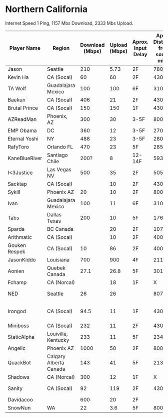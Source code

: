 # Northern California

Internet Speed
1 Ping, 1157 Mbs Download, 2333 Mbs Upload. 

| Player Name | Region | Download (Mbps) | Upload (Mbps) | Aprox. Input Delay | Aprox. Distance from source miles | Misc Notes |
|-|-|-|-|-|-|-|
| Jason | Seattle | 210 | 5.73 | 2F | 780 |  |
| Kevin Ha | CA (Socal) | 60 | 60 | 2F | 430 |  |
| TA Wolf | Guadalajara Mexico | 100 | 100 | 6F | 3100 |  |
| Baekun | CA (Socal) | 406 | 21 | 2F | 430 |  |
| Brutal Prince | CA (Socal) | 150 | 150 | 1F | 430 |  |
| AZReadMan | Phoenix, AZ | 300 | 30 | 3-5F | 800 |  |
| EMP Obama | DC | 360 | 12 | 3-5F | 2700 |  |
| Eternal Yoshi | NY | 488 | 23 | 3-5F | 2800 |  |
| RafyToro | Orlando FL | 470 | 23 | 5F | 2857 |  |
| KaneBlueRiver | Santiago Chile | 200? | 8 | 12-14F | 5937 |  |
| I<3Justice | Las Vegas NV | 500 | 35 | 2F | 505 |  |
| Sacktap | CA (Socal) |  | 10 | 2F | 430 |  |
| Sykill | Phoenix AZ | 20 | 10 | 2F | 800 |  |
| Ivan | Guadalajara Mexico | 100 | 11 | 6F | 3100 |  |
| Tabs | Dallas Texas | 200 | 10 | 5F | 1769 |  |
| Sparda | BC Canada |  | 20 | 2F | 1076 |  |
| Arithmatic | CA (Socal) |  | 10 | 2F | 400 |  |
| Gouken Respek | CA (Socal) | 10 | 86 | 2F | 400 |  |
| JasonKiddo | Louisiana | 700 | 900 | 4F | 2116 |  |
| Aonien | Quebek Canada | 27.1 | 26.8 | 5F | 3016 |  |
| Fchamp | CA (Norcal) |  | 18 | 1F | X |  |
| NED | Seattle | 26 | 26 |  | 807 | Seemed to have issues? |
| Irongod | CA (Socal) | 94.5 | 11 | 1F | 430 | Issues with Mexico players? |
| Miniboss | CA (Socal) | 232 | 11 | 2F | 430 |  |
| StaticAlpha | Louiville, Kentucky | 233 | 11 | 5F | 2340 |  |
| Angelic | Phoenix AZ | 1000 | 50 | 2F | 800 |  |
| QuackBot | Calgary Alberta Canada | 143 | 41 | 5F | 2131 |  |
| Shadows | CA (Norcal) | 300 | 12 | 1F | X |  |
| Sanity | CA (Socal) | 92 | 119 | 2F | 430 | Issues with NED/Honduran? |
| Davidacoo |  | 600 | 20 | 2F |  |  |
| SnowNun | WA | 22 | 3.6 | 5F | 800 |  |
